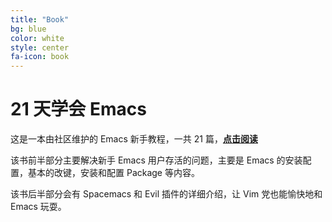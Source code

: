```yaml
---
title: "Book"
bg: blue
color: white
style: center
fa-icon: book
---
```


# 21 天学会 Emacs

这是一本由社区维护的 Emacs 新手教程，一共 21 篇，[**点击阅读**](http://book.emacs-china.org)

该书前半部分主要解决新手 Emacs 用户存活的问题，主要是 Emacs 的安装配置，基本的改键，安装和配置 Package 等内容。

该书后半部分会有 Spacemacs 和 Evil 插件的详细介绍，让 Vim 党也能愉快地和 Emacs 玩耍。
